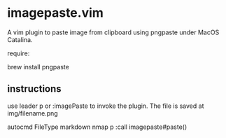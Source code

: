 # imagepaste.vim

A vim plugin to paste image from clipboard using pngpaste under MacOS Catalina.

require:

brew install pngpaste

## instructions

use leader p or :imagePaste to invoke the plugin. The file is saved at img/filename.png

autocmd FileType markdown nmap <buffer><silent> <leader>p :call imagepaste#paste()<CR>

